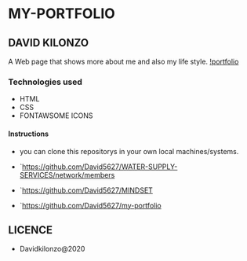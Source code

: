 # MY-PORTFOLIO
## DAVID KILONZO
A Web page that shows more about me and also my life style.
[!portfolio](`https://github.com/David5627/my-portfolio)
### Technologies used
* HTML
* CSS
* FONTAWSOME ICONS

#### Instructions
* you can clone this repositorys in your own local machines/systems.
* `https://github.com/David5627/WATER-SUPPLY-SERVICES/network/members

* `https://github.com/David5627/MINDSET
* `https://github.com/David5627/my-portfolio
 
 ## LICENCE
 
 * Davidkilonzo@2020


